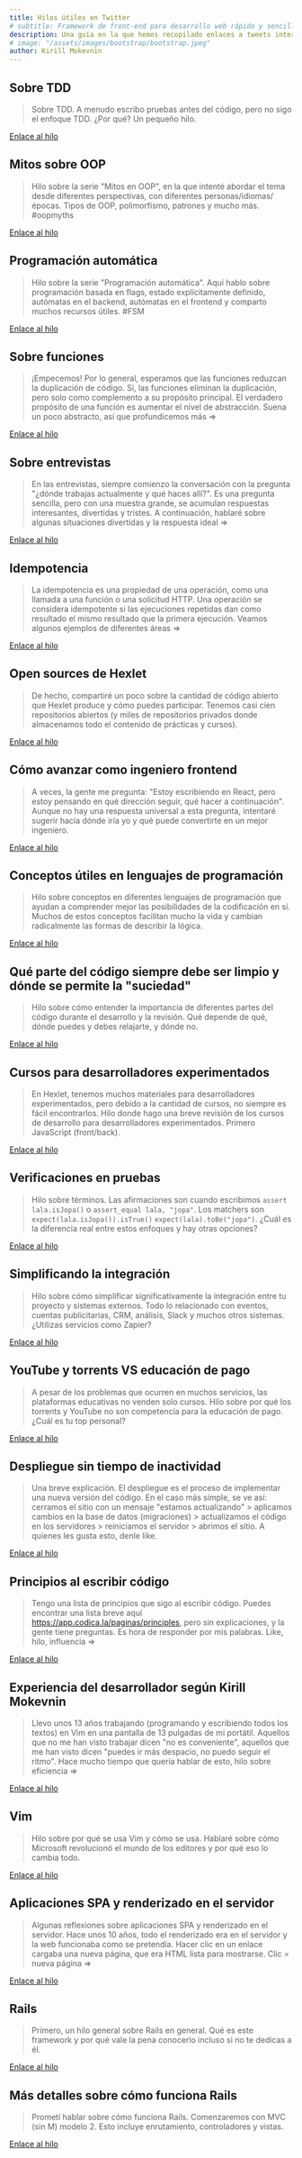 ```yaml
---
title: Hilos útiles en Twitter
# subtitle: Framework de front-end para desarrollo web rápido y sencillo.
description: Una guía en la que hemos recopilado enlaces a tweets interesantes sobre TDD, OOP, funciones, idempotencia y mucho más.
# image: "/assets/images/bootstrap/bootstrap.jpeg"
author: Kirill Mokevnin
---
```


## Sobre TDD

> Sobre TDD. A menudo escribo pruebas antes del código, pero no sigo el enfoque TDD. ¿Por qué? Un pequeño hilo.

[Enlace al hilo](https://twitter.com/mokevnin/status/1353796108594671617)

## Mitos sobre OOP

> Hilo sobre la serie "Mitos en OOP", en la que intenté abordar el tema desde diferentes perspectivas, con diferentes personas/idiomas/épocas. Tipos de OOP, polimorfismo, patrones y mucho más. #oopmyths

[Enlace al hilo](https://twitter.com/mokevnin/status/1376234798465871874)

## Programación automática

> Hilo sobre la serie "Programación automática". Aquí hablo sobre programación basada en flags, estado explícitamente definido, autómatas en el backend, autómatas en el frontend y comparto muchos recursos útiles. #FSM

[Enlace al hilo](https://twitter.com/mokevnin/status/1392160550113660935)

## Sobre funciones

> ¡Empecemos! Por lo general, esperamos que las funciones reduzcan la duplicación de código. Sí, las funciones eliminan la duplicación, pero solo como complemento a su propósito principal. El verdadero propósito de una función es aumentar el nivel de abstracción. Suena un poco abstracto, así que profundicemos más =>

[Enlace al hilo](https://twitter.com/mokevnin/status/1396824737540722688)

## Sobre entrevistas

> En las entrevistas, siempre comienzo la conversación con la pregunta "¿dónde trabajas actualmente y qué haces allí?". Es una pregunta sencilla, pero con una muestra grande, se acumulan respuestas interesantes, divertidas y tristes. A continuación, hablaré sobre algunas situaciones divertidas y la respuesta ideal =>

[Enlace al hilo](https://twitter.com/mokevnin/status/1412676637779533825?s=20)

## Idempotencia

> La idempotencia es una propiedad de una operación, como una llamada a una función o una solicitud HTTP. Una operación se considera idempotente si las ejecuciones repetidas dan como resultado el mismo resultado que la primera ejecución. Veamos algunos ejemplos de diferentes áreas =>

[Enlace al hilo](https://twitter.com/mokevnin/status/1417041597041086465)

## Open sources de Hexlet

> De hecho, compartiré un poco sobre la cantidad de código abierto que Hexlet produce y cómo puedes participar. Tenemos casi cien repositorios abiertos (y miles de repositorios privados donde almacenamos todo el contenido de prácticas y cursos).

[Enlace al hilo](https://twitter.com/mokevnin/status/1422564895720148995?s=20)

## Cómo avanzar como ingeniero frontend

> A veces, la gente me pregunta: "Estoy escribiendo en React, pero estoy pensando en qué dirección seguir, qué hacer a continuación". Aunque no hay una respuesta universal a esta pregunta, intentaré sugerir hacia dónde iría yo y qué puede convertirte en un mejor ingeniero.

[Enlace al hilo](https://twitter.com/mokevnin/status/1427304920466825216)

## Conceptos útiles en lenguajes de programación

> Hilo sobre conceptos en diferentes lenguajes de programación que ayudan a comprender mejor las posibilidades de la codificación en sí. Muchos de estos conceptos facilitan mucho la vida y cambian radicalmente las formas de describir la lógica.

[Enlace al hilo](https://twitter.com/mokevnin/status/1429535061838372873)

## Qué parte del código siempre debe ser limpio y dónde se permite la "suciedad"

> Hilo sobre cómo entender la importancia de diferentes partes del código durante el desarrollo y la revisión. Qué depende de qué, dónde puedes y debes relajarte, y dónde no.

[Enlace al hilo](https://twitter.com/mokevnin/status/1433474955036012547)

## Cursos para desarrolladores experimentados

> En Hexlet, tenemos muchos materiales para desarrolladores experimentados, pero debido a la cantidad de cursos, no siempre es fácil encontrarlos. Hilo donde hago una breve revisión de los cursos de desarrollo para desarrolladores experimentados. Primero JavaScript (front/back).

[Enlace al hilo](https://twitter.com/mokevnin/status/1457754330157785094?s=20)

## Verificaciones en pruebas

> Hilo sobre términos. Las afirmaciones son cuando escribimos `assert lala.isJopa()` o `assert_equal lala, "jopa"`. Los matchers son `expect(lala.isJopa()).isTrue()` `expect(lala).toBe("jopa")`. ¿Cuál es la diferencia real entre estos enfoques y hay otras opciones?

[Enlace al hilo](https://twitter.com/mokevnin/status/1458957988140625920?s=20)

## Simplificando la integración

> Hilo sobre cómo simplificar significativamente la integración entre tu proyecto y sistemas externos. Todo lo relacionado con eventos, cuentas publicitarias, CRM, análisis, Slack y muchos otros sistemas. ¿Utilizas servicios como Zapier?

[Enlace al hilo](https://twitter.com/mokevnin/status/1479513710565761029?s=20)

## YouTube y torrents VS educación de pago

> A pesar de los problemas que ocurren en muchos servicios, las plataformas educativas no venden solo cursos. Hilo sobre por qué los torrents y YouTube no son competencia para la educación de pago. ¿Cuál es tu top personal?

[Enlace al hilo](https://twitter.com/mokevnin/status/1482759916318253057?s=20)

## Despliegue sin tiempo de inactividad

> Una breve explicación. El despliegue es el proceso de implementar una nueva versión del código. En el caso más simple, se ve así: cerramos el sitio con un mensaje "estamos actualizando" > aplicamos cambios en la base de datos (migraciones) > actualizamos el código en los servidores > reiniciamos el servidor > abrimos el sitio. A quienes les gusta esto, denle like.

[Enlace al hilo](https://twitter.com/mokevnin/status/1491429628854272002)

## Principios al escribir código

> Tengo una lista de principios que sigo al escribir código. Puedes encontrar una lista breve aquí https://app.codica.la/paginas/principles, pero sin explicaciones, y la gente tiene preguntas. Es hora de responder por mis palabras. Like, hilo, influencia =>

[Enlace al hilo](https://twitter.com/mokevnin/status/1550195933949878278?s=20)

## Experiencia del desarrollador según Kirill Mokevnin

> Llevo unos 13 años trabajando (programando y escribiendo todos los textos) en Vim en una pantalla de 13 pulgadas de mi portátil. Aquellos que no me han visto trabajar dicen "no es conveniente", aquellos que me han visto dicen "puedes ir más despacio, no puedo seguir el ritmo". Hace mucho tiempo que quería hablar de esto, hilo sobre eficiencia =>

[Enlace al hilo](https://twitter.com/mokevnin/status/1566110250348023814)

## Vim

> Hilo sobre por qué se usa Vim y cómo se usa. Hablaré sobre cómo Microsoft revolucionó el mundo de los editores y por qué eso lo cambia todo.

[Enlace al hilo](https://twitter.com/mokevnin/status/1567594899859546115)

## Aplicaciones SPA y renderizado en el servidor

> Algunas reflexiones sobre aplicaciones SPA y renderizado en el servidor. Hace unos 10 años, todo el renderizado era en el servidor y la web funcionaba como se pretendía. Hacer clic en un enlace cargaba una nueva página, que era HTML lista para mostrarse. Clic = nueva página =>

[Enlace al hilo](https://twitter.com/mokevnin/status/1610322396166164483?s=20)

## Rails

> Primero, un hilo general sobre Rails en general. Qué es este framework y por qué vale la pena conocerlo incluso si no te dedicas a él.

[Enlace al hilo](https://twitter.com/mokevnin/status/1614311023829213184?s=20)

## Más detalles sobre cómo funciona Rails

> Prometí hablar sobre cómo funciona Rails. Comenzaremos con MVC (sin M) modelo 2. Esto incluye enrutamiento, controladores y vistas.

[Enlace al hilo](https://twitter.com/mokevnin/status/1633502107264327682?s=20)
